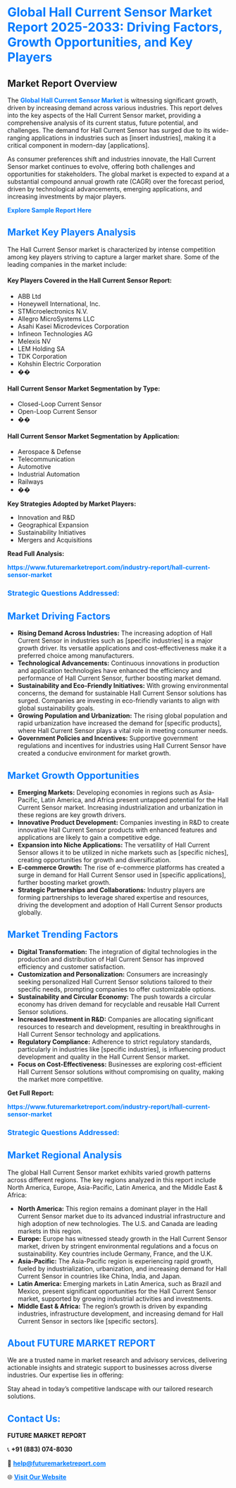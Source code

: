 <h1 style="color: #007BFF;">Global Hall Current Sensor Market Report 2025-2033: Driving Factors, Growth Opportunities, and Key Players</h1>

<section id="overview">
<h2>Market Report Overview</h2>
<p>The <a href="https://www.futuremarketreport.com/industry-report/hall-current-sensor-market" style="color: #007BFF; text-decoration: none;"><strong>Global Hall Current Sensor Market</strong></a> is witnessing significant growth, driven by increasing demand across various industries. This report delves into the key aspects of the Hall Current Sensor market, providing a comprehensive analysis of its current status, future potential, and challenges. The demand for Hall Current Sensor has surged due to its wide-ranging applications in industries such as [insert industries], making it a critical component in modern-day [applications].</p>
<p>As consumer preferences shift and industries innovate, the Hall Current Sensor market continues to evolve, offering both challenges and opportunities for stakeholders. The global market is expected to expand at a substantial compound annual growth rate (CAGR) over the forecast period, driven by technological advancements, emerging applications, and increasing investments by major players.</p>
</section>

<section id="overview">
<p><a href="https://www.futuremarketreport.com/request-sample/reportId=113976" style="color: #007BFF; text-decoration: none;"><strong>Explore Sample Report Here</strong></a></p>
</section>

<section id="key-players">
<h2 style="color: #007BFF;">Market Key Players Analysis</h2>
<p>The Hall Current Sensor market is characterized by intense competition among key players striving to capture a larger market share. Some of the leading companies in the market include:</p>
<h4>Key Players Covered in the Hall Current Sensor Report:</h4>
<ul><li>ABB Ltd</li><li>Honeywell International, Inc.</li><li>STMicroelectronics N.V.</li><li>Allegro MicroSystems LLC</li><li>Asahi Kasei Microdevices Corporation</li><li>Infineon Technologies AG</li><li>Melexis NV</li><li>LEM Holding SA</li><li>TDK Corporation</li><li>Kohshin Electric Corporation</li><li>��</li></ul>
<h4>Hall Current Sensor Market Segmentation by Type:</h4>
<ul><li>Closed-Loop Current Sensor</li><li>Open-Loop Current Sensor</li><li>��</li></ul>

<h4>Hall Current Sensor Market Segmentation by Application:</h4>
<ul><li>Aerospace &amp; Defense</li><li>Telecommunication</li><li>Automotive</li><li>Industrial Automation</li><li>Railways</li><li>��</li></ul>
<p><strong>Key Strategies Adopted by Market Players:</strong></p>
<ul>
<li>Innovation and R&D</li>
<li>Geographical Expansion</li>
<li>Sustainability Initiatives</li>
<li>Mergers and Acquisitions</li>
</ul>
</section>

<section>
<p><strong>Read Full Analysis: </strong></p><a href="https://www.futuremarketreport.com/industry-report/hall-current-sensor-market" style="color: #007BFF; text-decoration: none;"><strong>https://www.futuremarketreport.com/industry-report/hall-current-sensor-market</strong></a>
<h3 style="color: #007BFF;">Strategic Questions Addressed:</h3>
</section>

<section id="driving-factors">
<h2 style="color: #007BFF;">Market Driving Factors</h2>
<ul>
<li><strong>Rising Demand Across Industries:</strong> The increasing adoption of Hall Current Sensor in industries such as [specific industries] is a major growth driver. Its versatile applications and cost-effectiveness make it a preferred choice among manufacturers.</li>
<li><strong>Technological Advancements:</strong> Continuous innovations in production and application technologies have enhanced the efficiency and performance of Hall Current Sensor, further boosting market demand.</li>
<li><strong>Sustainability and Eco-Friendly Initiatives:</strong> With growing environmental concerns, the demand for sustainable Hall Current Sensor solutions has surged. Companies are investing in eco-friendly variants to align with global sustainability goals.</li>
<li><strong>Growing Population and Urbanization:</strong> The rising global population and rapid urbanization have increased the demand for [specific products], where Hall Current Sensor plays a vital role in meeting consumer needs.</li>
<li><strong>Government Policies and Incentives:</strong> Supportive government regulations and incentives for industries using Hall Current Sensor have created a conducive environment for market growth.</li>
</ul>
</section>

<section id="growth-opportunities">
<h2 style="color: #007BFF;">Market Growth Opportunities</h2>
<ul>
<li><strong>Emerging Markets:</strong> Developing economies in regions such as Asia-Pacific, Latin America, and Africa present untapped potential for the Hall Current Sensor market. Increasing industrialization and urbanization in these regions are key growth drivers.</li>
<li><strong>Innovative Product Development:</strong> Companies investing in R&D to create innovative Hall Current Sensor products with enhanced features and applications are likely to gain a competitive edge.</li>
<li><strong>Expansion into Niche Applications:</strong> The versatility of Hall Current Sensor allows it to be utilized in niche markets such as [specific niches], creating opportunities for growth and diversification.</li>
<li><strong>E-commerce Growth:</strong> The rise of e-commerce platforms has created a surge in demand for Hall Current Sensor used in [specific applications], further boosting market growth.</li>
<li><strong>Strategic Partnerships and Collaborations:</strong> Industry players are forming partnerships to leverage shared expertise and resources, driving the development and adoption of Hall Current Sensor products globally.</li>
</ul>
</section>

<section id="trending-factors">
<h2 style="color: #007BFF;">Market Trending Factors</h2>
<ul>
<li><strong>Digital Transformation:</strong> The integration of digital technologies in the production and distribution of Hall Current Sensor has improved efficiency and customer satisfaction.</li>
<li><strong>Customization and Personalization:</strong> Consumers are increasingly seeking personalized Hall Current Sensor solutions tailored to their specific needs, prompting companies to offer customizable options.</li>
<li><strong>Sustainability and Circular Economy:</strong> The push towards a circular economy has driven demand for recyclable and reusable Hall Current Sensor solutions.</li>
<li><strong>Increased Investment in R&D:</strong> Companies are allocating significant resources to research and development, resulting in breakthroughs in Hall Current Sensor technology and applications.</li>
<li><strong>Regulatory Compliance:</strong> Adherence to strict regulatory standards, particularly in industries like [specific industries], is influencing product development and quality in the Hall Current Sensor market.</li>
<li><strong>Focus on Cost-Effectiveness:</strong> Businesses are exploring cost-efficient Hall Current Sensor solutions without compromising on quality, making the market more competitive.</li>
</ul>
</section>

<section>
<p><strong>Get Full Report: </strong></p><a href="https://www.futuremarketreport.com/industry-report/hall-current-sensor-market" style="color: #007BFF; text-decoration: none;"><strong>https://www.futuremarketreport.com/industry-report/hall-current-sensor-market</strong></a>
<h3 style="color: #007BFF;">Strategic Questions Addressed:</h3>
</section>


<section id="regional-analysis">
<h2 style="color: #007BFF;">Market Regional Analysis</h2>
<p>The global Hall Current Sensor market exhibits varied growth patterns across different regions. The key regions analyzed in this report include North America, Europe, Asia-Pacific, Latin America, and the Middle East & Africa:</p>
<ul>
<li><strong>North America:</strong> This region remains a dominant player in the Hall Current Sensor market due to its advanced industrial infrastructure and high adoption of new technologies. The U.S. and Canada are leading markets in this region.</li>
<li><strong>Europe:</strong> Europe has witnessed steady growth in the Hall Current Sensor market, driven by stringent environmental regulations and a focus on sustainability. Key countries include Germany, France, and the U.K.</li>
<li><strong>Asia-Pacific:</strong> The Asia-Pacific region is experiencing rapid growth, fueled by industrialization, urbanization, and increasing demand for Hall Current Sensor in countries like China, India, and Japan.</li>
<li><strong>Latin America:</strong> Emerging markets in Latin America, such as Brazil and Mexico, present significant opportunities for the Hall Current Sensor market, supported by growing industrial activities and investments.</li>
<li><strong>Middle East & Africa:</strong> The region’s growth is driven by expanding industries, infrastructure development, and increasing demand for Hall Current Sensor in sectors like [specific sectors].</li>
</ul>
</section>

<footer>
<h2 style="color: #007BFF;">About FUTURE MARKET REPORT</h2>
<p>We are a trusted name in market research and advisory services, delivering actionable insights and strategic support to businesses across diverse industries. Our expertise lies in offering:</p>

<p>Stay ahead in today’s competitive landscape with our tailored research solutions.</p>

<h2 style="color: #007BFF;">Contact Us:</h2>
<p><strong>FUTURE MARKET REPORT</strong></p>
<p>📞 <strong>+91 (883) 074-8030</strong></p>
<p>📧 <strong><a href="mailto:help@futuremarketreport.com" style="color: #007BFF;">help@futuremarketreport.com</a></strong></p>
<p>🌐 <strong><a href="https://www.futuremarketreport.com/" style="color: #007BFF;">Visit Our Website</a></strong></p>
</footer>